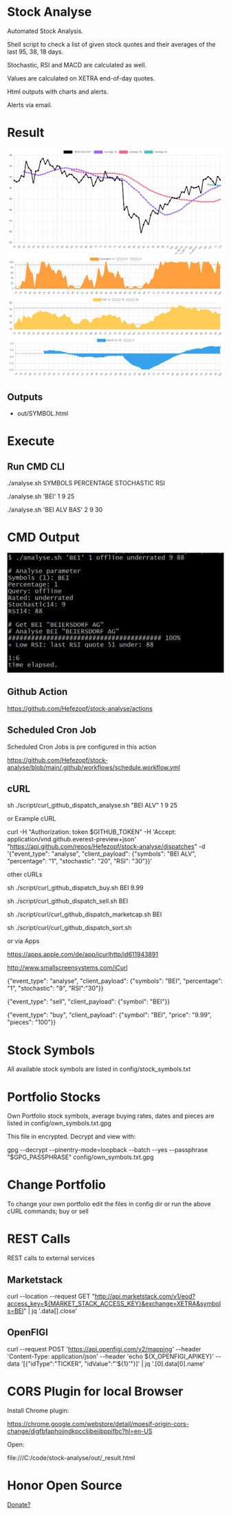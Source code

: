 # Stock Analyse

Automated Stock Analysis.

Shell script to check a list of given stock quotes and their averages of the last 95, 38, 18 days.

Stochastic, RSI and MACD are calculated as well.

Values are calculated on XETRA end-of-day quotes.

Html outputs with charts and alerts.

Alerts via email.

# Result

![ScreenShotResult](image/ScreenShotResult.png "ScreenShotResult")

## Outputs

- out/SYMBOL.html

# Execute

## Run CMD CLI

./analyse.sh SYMBOLS PERCENTAGE STOCHASTIC RSI

./analyse.sh 'BEI' 1 9 25

./analyse.sh 'BEI ALV BAS' 2 9 30

# CMD Output

![ScreenShotCMD](image/ScreenShotCMD.png "ScreenShotCMD")

## Github Action

https://github.com/Hefezopf/stock-analyse/actions

## Scheduled Cron Job

Scheduled Cron Jobs is pre configured in this action

https://github.com/Hefezopf/stock-analyse/blob/main/.github/workflows/schedule.workflow.yml

## cURL

sh ./script/curl_github_dispatch_analyse.sh "BEI ALV" 1 9 25

or Example cURL

curl -H "Authorization: token $GITHUB_TOKEN" -H 'Accept: application/vnd.github.everest-preview+json' "https://api.github.com/repos/Hefezopf/stock-analyse/dispatches" -d '{"event_type": "analyse", "client_payload": {"symbols": "BEI ALV", "percentage": "1", "stochastic": "20", "RSI": "30"}}'

other cURLs

sh ./script/curl_github_dispatch_buy.sh BEI 9.99

sh ./script/curl_github_dispatch_sell.sh BEI

sh ./script/curl/curl_github_dispatch_marketcap.sh BEI

sh ./script/curl/curl_github_dispatch_sort.sh

or via Apps

https://apps.apple.com/de/app/icurlhttp/id611943891

http://www.smallscreensystems.com/iCurl

{"event_type": "analyse", "client_payload": {"symbols": "BEI", "percentage": "1", "stochastic": "9", "RSI":"30"}}

{"event_type": "sell", "client_payload": {"symbol": "BEI"}}

{"event_type": "buy", "client_payload": {"symbol": "BEI", "price": "9.99", "pieces": "100"}}

# Stock Symbols

All available stock symbols are listed in config/stock_symbols.txt

# Portfolio Stocks

Own Portfolio stock symbols, average buying rates, dates and pieces are listed in config/own_symbols.txt.gpg

This file in encrypted. Decrypt and view with:

gpg --decrypt --pinentry-mode=loopback --batch --yes --passphrase "$GPG_PASSPHRASE" config/own_symbols.txt.gpg

# Change Portfolio

To change your own portfolio edit the files in config dir or run the above cURL commands; buy or sell

# REST Calls

REST calls to external services

## Marketstack

curl --location --request GET "http://api.marketstack.com/v1/eod?access_key=${MARKET_STACK_ACCESS_KEY}&exchange=XETRA&symbols=BEI" | jq '.data[].close'

## OpenFIGI

curl --request POST 'https://api.openfigi.com/v2/mapping' --header 'Content-Type: application/json' --header 'echo ${X_OPENFIGI_APIKEY}' --data '[{"idType":"TICKER", "idValue":"'${1}'"}]' | jq '.[0].data[0].name'

# CORS Plugin for local Browser

Install Chrome plugin:

https://chrome.google.com/webstore/detail/moesif-origin-cors-change/digfbfaphojjndkpccljibejjbppifbc?hl=en-US

Open:

file:///C:/code/stock-analyse/out/_result.html

# Honor Open Source

[Donate?](https://www.paypal.com/donate/?hosted_button_id=G2CERK22Q4QP8 "Donate?")
